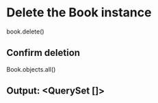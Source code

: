 # Delete the Book instance

book.delete()

## Confirm deletion

Book.objects.all()

## Output: <QuerySet []>
